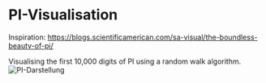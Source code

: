 # PI-Visualisation
Inspiration: https://blogs.scientificamerican.com/sa-visual/the-boundless-beauty-of-pi/

Visualising the first 10,000 digits of PI using a random walk algorithm.![PI-Darstellung](https://user-images.githubusercontent.com/99096237/213876225-5cbf426d-fa8c-4a4f-ab75-7406e8b4f8d2.png)
